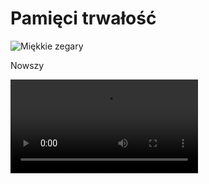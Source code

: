 # Pamięci trwałość

![Miękkie zegary](https://user-images.githubusercontent.com/8331614/215898827-61908788-5418-47ec-9007-82bb82351d26.png)

Nowszy

<video src="https://github.com/rotnicki/testowe/blob/main/caly-cykl-640x360.mp4" />

Nowy

https://github.com/rotnicki/testowe/blob/main/sygnalizacja-akustyczna-caly-cykl.mp4

Stary

https://user-images.githubusercontent.com/8331614/221991040-53d2f1cb-ef7e-4edb-b0c2-346cbf9c37cb.mp4

